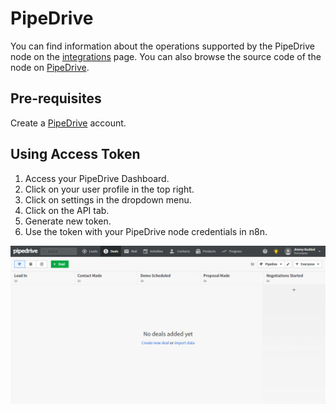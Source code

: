# PipeDrive

You can find information about the operations supported by the PipeDrive node on the [integrations](https://n8n.io/integrations/n8n-nodes-base.pipedrive) page. You can also browse the source code of the node on [PipeDrive](https://github.com/n8n-io/n8n/tree/master/packages/nodes-base/nodes/Pipedrive).

## Pre-requisites

Create a [PipeDrive](https://pipedrive.com/) account.

## Using Access Token

1. Access your PipeDrive Dashboard.
2. Click on your user profile in the top right.
3. Click on settings in the dropdown menu.
4. Click on the API tab.
5. Generate new token.
6. Use the token with your PipeDrive node credentials in n8n.

![Getting PipeDrive credentials](./using-access-token.gif)
